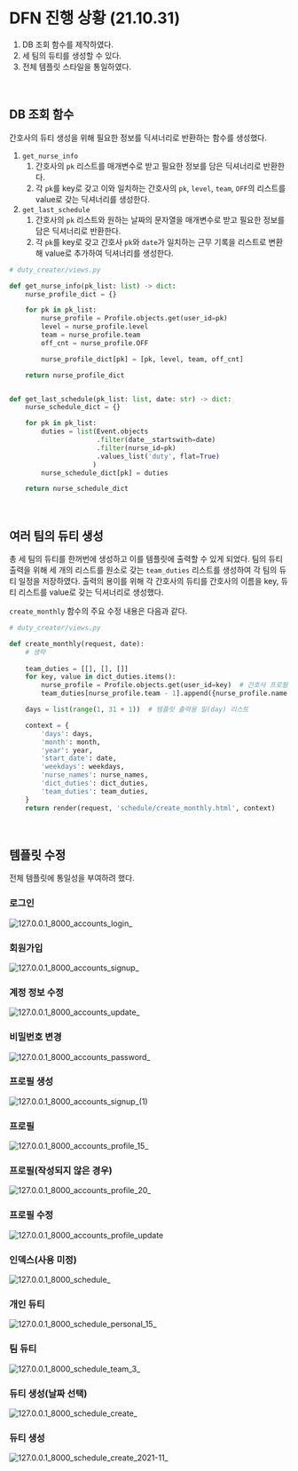 # DFN 진행 상황 (21.10.31)

1. DB 조회 함수를 제작하였다.
2. 세 팀의 듀티를 생성할 수 있다.
3. 전체 템플릿 스타일을 통일하였다.

<br>

## DB 조회 함수

간호사의 듀티 생성을 위해 필요한 정보를 딕셔너리로 반환하는 함수를 생성했다.

1. `get_nurse_info`
   1. 간호사의 `pk` 리스트를 매개변수로 받고 필요한 정보를 담은 딕셔너리로 반환한다.
   2. 각 `pk`를 key로 갖고 이와 일치하는 간호사의 `pk`, `level`, `team`, `OFF`의 리스트를 value로 갖는 딕셔너리를 생성한다.
2. `get_last_schedule`
   1. 간호사의 `pk` 리스트와 원하는 날짜의 문자열을 매개변수로 받고 필요한 정보를 담은 딕셔너리로 반환한다.
   2. 각 `pk`를 key로 갖고 간호사 `pk`와 `date`가 일치하는 근무 기록을 리스트로 변환해 value로 추가하여 딕셔너리를 생성한다.

```python
# duty_creater/views.py

def get_nurse_info(pk_list: list) -> dict:
    nurse_profile_dict = {}

    for pk in pk_list:
        nurse_profile = Profile.objects.get(user_id=pk)
        level = nurse_profile.level
        team = nurse_profile.team
        off_cnt = nurse_profile.OFF

        nurse_profile_dict[pk] = [pk, level, team, off_cnt]

    return nurse_profile_dict


def get_last_schedule(pk_list: list, date: str) -> dict:
    nurse_schedule_dict = {}

    for pk in pk_list:
        duties = list(Event.objects
                      .filter(date__startswith=date)
                      .filter(nurse_id=pk)
                      .values_list('duty', flat=True)
                     )
        nurse_schedule_dict[pk] = duties

    return nurse_schedule_dict
```

<br>

## 여러 팀의 듀티 생성

총 세 팀의 듀티를 한꺼번에 생성하고 이를 템플릿에 출력할 수 있게 되었다. 팀의 듀티 출력을 위해 세 개의 리스트를 원소로 갖는 `team_duties` 리스트를 생성하여 각 팀의 듀티 일정을 저장하였다. 출력의 용이를 위해 각 간호사의 듀티를 간호사의 이름을 key, 듀티 리스트를 value로 갖는 딕셔너리로 생성했다.

`create_monthly` 함수의 주요 수정 내용은 다음과 같다.

```python
# duty_creater/views.py

def create_monthly(request, date):
    # 생략
    
    team_duties = [[], [], []]
    for key, value in dict_duties.items():
        nurse_profile = Profile.objects.get(user_id=key)  # 간호사 프로필 객체
        team_duties[nurse_profile.team - 1].append({nurse_profile.name: value})

    days = list(range(1, 31 + 1))  # 템플릿 출력용 일(day) 리스트

    context = {
        'days': days,
        'month': month,
        'year': year,
        'start_date': date,
        'weekdays': weekdays,
        'nurse_names': nurse_names,
        'dict_duties': dict_duties,
        'team_duties': team_duties,
    }
    return render(request, 'schedule/create_monthly.html', context)
```

<br>

## 템플릿 수정

전체 템플릿에 통일성을 부여하려 했다.

### 로그인

![127.0.0.1_8000_accounts_login_](DFN진행상황(21.10.31).assets/127.0.0.1_8000_accounts_login_-16356930031552.png)

### 회원가입

![127.0.0.1_8000_accounts_signup_](DFN진행상황(21.10.31).assets/127.0.0.1_8000_accounts_signup_-16356930247673.png)

### 계정 정보 수정

![127.0.0.1_8000_accounts_update_](DFN진행상황(21.10.31).assets/127.0.0.1_8000_accounts_update_-16356931159624.png)

### 비밀번호 변경

![127.0.0.1_8000_accounts_password_](DFN진행상황(21.10.31).assets/127.0.0.1_8000_accounts_password_-16356931370805.png)

### 프로필 생성

![127.0.0.1_8000_accounts_signup_(1)](DFN진행상황(21.10.31).assets/127.0.0.1_8000_accounts_signup_(1).png)

### 프로필

![127.0.0.1_8000_accounts_profile_15_](DFN진행상황(21.10.31).assets/127.0.0.1_8000_accounts_profile_15_.png)

### 프로필(작성되지 않은 경우)

![127.0.0.1_8000_accounts_profile_20_](DFN진행상황(21.10.31).assets/127.0.0.1_8000_accounts_profile_20_-16356932266447.png)

### 프로필 수정

![127.0.0.1_8000_accounts_profile_update](DFN진행상황(21.10.31).assets/127.0.0.1_8000_accounts_profile_update-16356932378358.png)

### 인덱스(사용 미정)

![127.0.0.1_8000_schedule_](DFN진행상황(21.10.31).assets/127.0.0.1_8000_schedule_-16356932484489.png)

### 개인 듀티

![127.0.0.1_8000_schedule_personal_15_](DFN진행상황(21.10.31).assets/127.0.0.1_8000_schedule_personal_15_.png)

### 팀 듀티

![127.0.0.1_8000_schedule_team_3_](DFN진행상황(21.10.31).assets/127.0.0.1_8000_schedule_team_3_.png)

### 듀티 생성(날짜 선택)

![127.0.0.1_8000_schedule_create_](DFN진행상황(21.10.31).assets/127.0.0.1_8000_schedule_create_.png)

### 듀티 생성

![127.0.0.1_8000_schedule_create_2021-11_](DFN진행상황(21.10.31).assets/127.0.0.1_8000_schedule_create_2021-11_.png)

